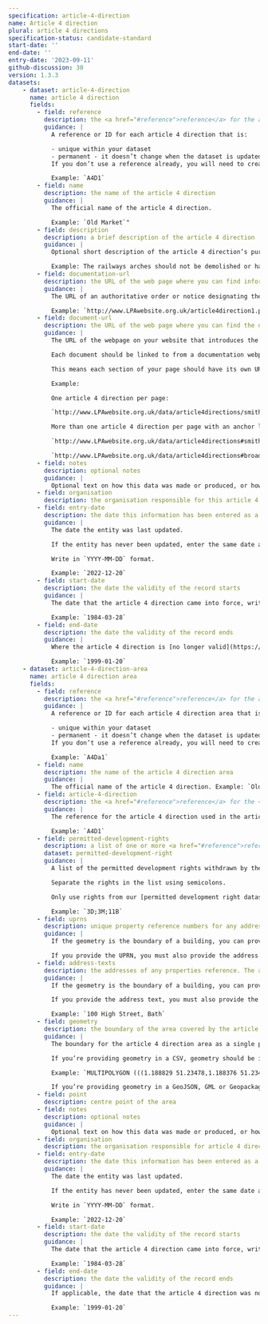 ```yaml
---
specification: article-4-direction
name: Article 4 direction
plural: article 4 directions
specification-status: candidate-standard
start-date: ''
end-date: ''
entry-date: '2023-09-11'
github-discussion: 30
version: 1.3.3
datasets:
    - dataset: article-4-direction
      name: article 4 direction
      fields:
        - field: reference
          description: the <a href="#reference">reference</a> for the article 4 direction
          guidance: |
            A reference or ID for each article 4 direction that is:

            - unique within your dataset
            - permanent - it doesn’t change when the dataset is updated
            If you don’t use a reference already, you will need to create one. This can be a short set of letters or numbers.

            Example: `A4D1`
        - field: name
          description: the name of the article 4 direction
          guidance: |
            The official name of the article 4 direction.

            Example: `Old Market`"
        - field: description
          description: a brief description of the article 4 direction
          guidance: |
            Optional short description of the article 4 direction’s purpose.

            Example: The railways arches should not be demolished or have their use changed from commercial to residential.
        - field: documentation-url
          description: the URL of the web page where you can find information about the article 4 direction
          guidance: |
            The URL of an authoritative order or notice designating the article 4 direction.

            Example: `http://www.LPAwebsite.org.uk/article4direction1.pdf`
        - field: document-url
          description: the URL of the web page where you can find the document for the article 4 direction
          guidance: |
            The URL of the webpage on your website that introduces the document.

            Each document should be linked to from a documentation webpage that includes a short description of the data and the document you’re linking to. Each article 4 direction should have a unique URL. This means you can create a separate page for each one, or you could list several on one page. If you do that, there must be a separate anchor link (fragment identifier) for each one.

            This means each section of your page should have its own URL. Most publishing systems will allow you to use a hashtag to create the identifiers for each article 4 direction you list - as in the examples shown.

            Example:

            One article 4 direction per page:

            `http://www.LPAwebsite.org.uk/data/article4directions/smithroad`

            More than one article 4 direction per page with an anchor link for each one:

            `http://www.LPAwebsite.org.uk/data/article4directions#smithroad`

            `http://www.LPAwebsite.org.uk/data/article4directions#broadhousepark`
        - field: notes
          description: optional notes
          guidance: |
            Optional text on how this data was made or produced, or how it can be interpreted.
        - field: organisation
          description: the organisation responsible for this article 4 direction
        - field: entry-date
          description: the date this information has been entered as a record
          guidance: |
            The date the entity was last updated.

            If the entity has never been updated, enter the same date as start-date.

            Write in `YYYY-MM-DD` format.

            Example: `2022-12-20`
        - field: start-date
          description: the date the validity of the record starts
          guidance: |
            The date that the article 4 direction came into force, written in `YYYY-MM-DD` format.

            Example: `1984-03-28`
        - field: end-date
          description: the date the validity of the record ends
          guidance: |
            Where the article 4 direction is [no longer valid](https://standards.planning-data.dev/principles/#we-shouldn%E2%80%99t-delete-entries-in-a-register), this should be the date that it was no longer in effect, written in `YYYY-MM-DD` format. If this does not apply, leave the cell blank.

            Example: `1999-01-20`
    - dataset: article-4-direction-area
      name: article 4 direction area
      fields:
        - field: reference
          description: the <a href="#reference">reference</a> for the article 4 direction area
          guidance: |
            A reference or ID for each article 4 direction area that is:

            - unique within your dataset
            - permanent - it doesn’t change when the dataset is updated
            If you don’t use a reference already, you will need to create one. This can be a short set of letters or numbers.

            Example: `A4Da1`
        - field: name
          description: the name of the article 4 direction area
          guidance: |
            The official name of the article 4 direction. Example: `Old Market`
        - field: article-4-direction
          description: the <a href="#reference">reference</a> for the <a href="article-4-direction-dataset">article 4 direction</a> entry
          guidance: |
            The reference for the article 4 direction used in the article 4 direction dataset.

            Example: `A4D1`
        - field: permitted-development-rights
          description: a list of one or more <a href="#reference">reference</a> values for <a href="article-4-direction-rule-dataset">permitted development right</a> entries, separated by a semi-colon ';'.
          dataset: permitted-development-right
          guidance: |
            A list of the permitted development rights withdrawn by the article 4 direction.

            Separate the rights in the list using semicolons.

            Only use rights from our [permitted development right dataset](https://www.planning.data.gov.uk/dataset/permitted-development-right). If the area withdraws a permitted development right that is not in our dataset, email digitalland@communities.gov.uk.

            Example: `3D;3M;11B`
        - field: uprns
          description: unique property reference numbers for any addressable properties, separated by `;`
          guidance: |
            If the geometry is the boundary of a building, you can provide the Unique Property Reference Number (UPRN). Find the UPRN on GeoPlace.

            If you provide the UPRN, you must also provide the address text.
        - field: address-texts
          description: the addresses of any properties reference. The addresses should be written as address-text (a single line separated by commas). To write multiple address end each address with `;`
          guidance: |
            If the geometry is the boundary of a building, you can provide the address of the article 4 direction, written as text.

            If you provide the address text, you must also provide the UPRN.

            Example: `100 High Street, Bath`
        - field: geometry
          description: the boundary of the area covered by the article 4 direction in WKT format
          guidance: |
            The boundary for the article 4 direction area as a single polygon or multipolygon value. All points in the polygon must be in the WGS84 coordinate reference system.

            If you’re providing geometry in a CSV, geometry should be in well-known text (WKT).

            Example: `MULTIPOLYGON (((1.188829 51.23478,1.188376 51.234909,1.188381 51.234917,1.187912 51.235022...`

            If you’re providing geometry in a GeoJSON, GML or Geopackage, use the associated geometry format.
        - field: point
          description: centre point of the area
        - field: notes
          description: optional notes
          guidance: |
            Optional text on how this data was made or produced, or how it can be interpreted.
        - field: organisation
          description: the organisation responsible for article 4 direction area
        - field: entry-date
          description: the date this information has been entered as a record
          guidance: |
            The date the entity was last updated.

            If the entity has never been updated, enter the same date as start-date.

            Write in `YYYY-MM-DD` format.

            Example: `2022-12-20`
        - field: start-date
          description: the date the validity of the record starts
          guidance: |
            The date that the article 4 direction came into force, written in YYYY-MM-DD format.

            Example: `1984-03-28`
        - field: end-date
          description: the date the validity of the record ends
          guidance: |
            If applicable, the date that the article 4 direction was no longer in effect, written in `YYYY-MM-DD` format. If this does not apply, leave the cell blank.

            Example: `1999-01-20`
---
```

